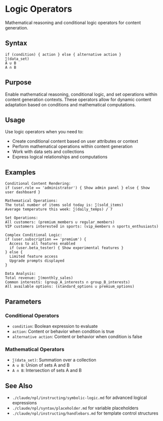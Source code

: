# Logic Operators
Mathematical reasoning and conditional logic operators for content generation.

## Syntax
```syntax
if (condition) { action } else { alternative action }
∑(data_set)
A ∪ B  
A ∩ B
```

## Purpose
Enable mathematical reasoning, conditional logic, and set operations within content generation contexts. These operators allow for dynamic content adaptation based on conditions and mathematical computations.

## Usage
Use logic operators when you need to:
- Create conditional content based on user attributes or context
- Perform mathematical operations within content generation
- Work with data sets and collections
- Express logical relationships and computations

## Examples
```example
Conditional Content Rendering:
if (user.role == 'administrator') { Show admin panel } else { Show user dashboard }

Mathematical Operations:
The total number of items sold today is: ∑(sold_items)
Average temperature this week: ∑(daily_temps) / 7

Set Operations:
All customers: (premium_members ∪ regular_members)
VIP customers interested in sports: (vip_members ∩ sports_enthusiasts)
```

```example
Complex Conditional Logic:
if (user.subscription == 'premium') { 
  Access to all features enabled
  if (user.beta_tester) { Show experimental features }
} else { 
  Limited feature access
  Upgrade prompts displayed
}

Data Analysis:
Total revenue: ∑(monthly_sales)
Common interests: (group_A_interests ∩ group_B_interests)
All available options: (standard_options ∪ premium_options)
```

## Parameters
### Conditional Operators
- `condition`: Boolean expression to evaluate
- `action`: Content or behavior when condition is true
- `alternative action`: Content or behavior when condition is false

### Mathematical Operators
- `∑(data_set)`: Summation over a collection
- `A ∪ B`: Union of sets A and B
- `A ∩ B`: Intersection of sets A and B

## See Also
- `./claude/npl/instructing/symbolic-logic.md` for advanced logical expressions
- `./claude/npl/syntax/placeholder.md` for variable placeholders
- `./claude/npl/instructing/handlebars.md` for template control structures